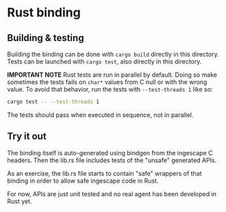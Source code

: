 # Rust binding

## Building & testing
Building the binding can be done with `cargo build` directly in this directory.
Tests can be launched with `cargo test`, also directly in this directory.

**IMPORTANT NOTE**
Rust tests are run in parallel by default.
Doing so make sometimes the tests fails on `char*` values from C null or with the wrong value.
To avoid that behavior, run the tests with `--test-threads 1` like so:
```sh
cargo test -- --test-threads 1
```
The tests should pass when executed in sequence, not in parallel.


## Try it out
The binding itself is auto-generated using bindgen from the ingescape C headers.
Then the lib.rs file includes tests of the "unsafe" generated APIs.

As an exercise, the lib.rs file starts to contain "safe" wrappers of that binding in order to allow safe ingescape code in Rust.

For now, APIs are just unit tested and no real agent has been developed in Rust yet.

